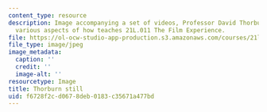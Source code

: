 ```yaml
---
content_type: resource
description: Image accompanying a set of videos, Professor David Thorburn describes
  various aspects of how teaches 21L.011 The Film Experience.
file: https://ol-ocw-studio-app-production.s3.amazonaws.com/courses/21l-011-the-film-experience-fall-2013/f6728f2cd0678deb0183c35671a477bd_thorburn_still.jpg
file_type: image/jpeg
image_metadata:
  caption: ''
  credit: ''
  image-alt: ''
resourcetype: Image
title: Thorburn still
uid: f6728f2c-d067-8deb-0183-c35671a477bd
---
```


